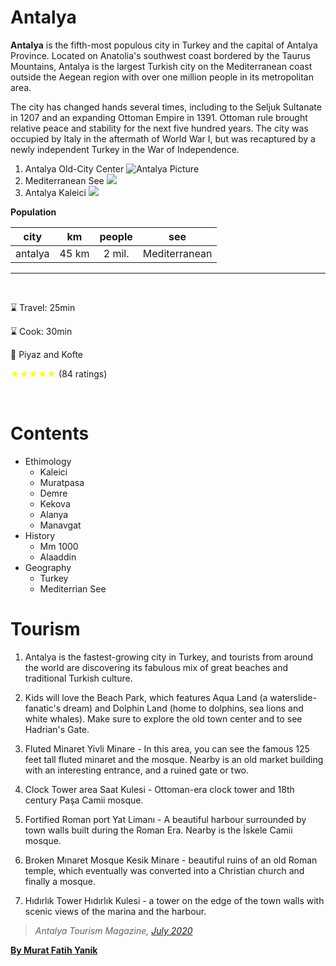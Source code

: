 # Antalya
**Antalya** is the fifth-most populous city in Turkey and the capital of Antalya Province. Located on Anatolia's southwest coast bordered by the Taurus Mountains, Antalya is the largest Turkish city on the Mediterranean coast outside the Aegean region with over one million people in its metropolitan area.

The city has changed hands several times, including to the Seljuk Sultanate in 1207 and an expanding Ottoman Empire in 1391. Ottoman rule brought relative peace and stability for the next five hundred years. The city was occupied by Italy in the aftermath of World War I, but was recaptured by a newly independent Turkey in the War of Independence. 

1. Antalya Old-City Center 
![Antalya Picture](https://media.pwue.de/816009-0.093300001575494913.jpg "Mediterranean See")
1. Mediterranean See
![](
https://www.obapanelws1.com/hangar/cms/kalkansuntravel.net/icerikgaleri_14_X729uFYxeb4nptRZUC.jpg)
2. Antalya Kaleici
![](https://www.obapanelws1.com/hangar/cms/kalkansuntravel.net/icerikgaleri_14_a7A5mXherVkC9pzgdZ.jpg)




**Population**


| city     | km     | people  | see          |
| :---:    | :---:  | :---:   | :---:        |
| antalya  | 45 km  | 2 mil.  | Mediterranean| 
---
<br>

:hourglass: Travel: 25min

:hourglass: Cook: 30min

:fork_and_knife: Piyaz and Kofte

<span style="color:yellow"> &#9733;&#9733;&#9733;&#9733;&#9733; </span> (84 ratings) 

<br>

# Contents


  - Ethimology
    * Kaleici
    * Muratpasa
    * Demre
    * Kekova
    * Alanya
    * Manavgat
- History
    * Mm 1000
    * Alaaddin 
- Geography
    * Turkey
    * Mediterrian See
  
# Tourism
  1. Antalya is the fastest-growing city in Turkey, and tourists from around the world are discovering its fabulous mix of great beaches and traditional Turkish culture. 
  2. Kids will love the Beach Park, which features Aqua Land (a waterslide-fanatic's dream) and Dolphin Land (home to dolphins, sea lions and white whales). Make sure to explore the old town center and to see Hadrian's Gate.

  3. Fluted Minaret Yivli Minare - In this area, you can see the famous 125 feet tall fluted minaret and the mosque. Nearby is an old market building with an interesting entrance, and a ruined gate or two.
    
  4. Clock Tower area Saat Kulesi - Ottoman-era clock tower and 18th century Paşa Camii mosque.
  
  5. Fortified Roman port Yat Limanı - A beautiful harbour surrounded by town walls built during the Roman Era. Nearby is the İskele Camii mosque.
    
  6. Broken Mınaret Mosque Kesik Minare - beautiful ruins of an old Roman temple, which eventually was converted into a Christian church and finally a mosque.
    
  7. Hıdırlık Tower Hıdırlık Kulesi - a tower on the edge of the town walls with scenic views of the marina and the harbour.
   
 
 > *Antalya Tourism Magazine,* [*July 2020*](https://eksisozluk.com/antalya--32778)

  **[By Murat Fatih Yanik](https://eksisozluk.com/antalya--32778)**